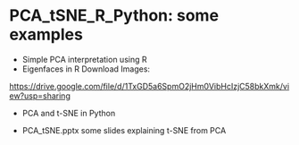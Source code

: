 # PCA_tSNE_R_Python: some examples

  * Simple PCA interpretation using R
  * Eigenfaces in R
  Download Images:
  
  https://drive.google.com/file/d/1TxGD5a6SpmO2jHm0VibHcIzjC58bkXmk/view?usp=sharing
  
  
  * PCA and t-SNE in Python
  
  * PCA_tSNE.pptx some slides explaining t-SNE from PCA
